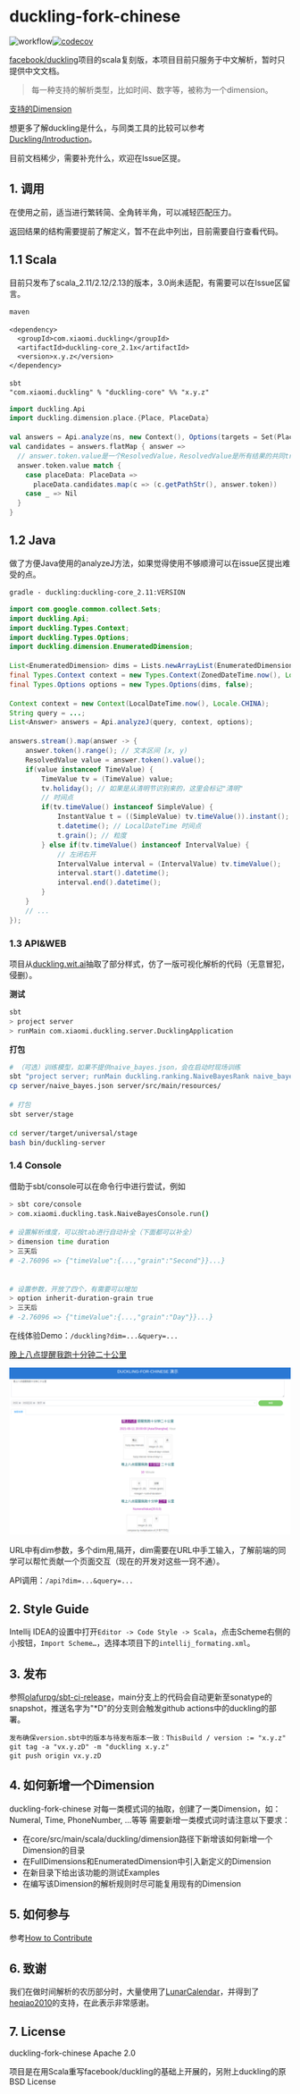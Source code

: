 # duckling-fork-chinese
![workflow](https://github.com/XiaoMi/MiNLP/actions/workflows/duckling.yml/badge.svg)[![codecov](https://codecov.io/gh/du00cs/MiNLP/branch/main/graph/badge.svg?token=5CFWSYJHG7)](https://codecov.io/gh/du00cs/MiNLP)

[facebook/duckling](https://github.com/facebook/duckling)项目的scala复刻版，本项目目前只服务于中文解析，暂时只提供中文文档。

> 每一种支持的解析类型，比如时间、数字等，被称为一个dimension。

[支持的Dimension](./doc/支持的Dimension.md)

想更多了解duckling是什么，与同类工具的比较可以参考[Duckling/Introduction](https://duckling.wit.ai/#introduction)。

目前文档稀少，需要补充什么，欢迎在Issue区提。

## 1. 调用

在使用之前，适当进行繁转简、全角转半角，可以减轻匹配压力。

返回结果的结构需要提前了解定义，暂不在此中列出，目前需要自行查看代码。

## 1.1 Scala

目前只发布了scala_2.11/2.12/2.13的版本，3.0尚未适配，有需要可以在Issue区留言。
```
maven

<dependency>
  <groupId>com.xiaomi.duckling</groupId>
  <artifactId>duckling-core_2.1x</artifactId>
  <version>x.y.z</version>
</dependency>

sbt
"com.xiaomi.duckling" % "duckling-core" %% "x.y.z"
```


```scala
import duckling.Api
import duckling.dimension.place.{Place, PlaceData}

val answers = Api.analyze(ns, new Context(), Options(targets = Set(Place)))
val candidates = answers.flatMap { answer =>
  // answer.token.value是一个ResolvedValue，ResolvedValue是所有结果的共同trait，需要强转/匹配至实现
  answer.token.value match {
    case placeData: PlaceData =>
      placeData.candidates.map(c => (c.getPathStr(), answer.token))
    case _ => Nil
  }
}
```

## 1.2 Java

做了方便Java使用的analyzeJ方法，如果觉得使用不够顺滑可以在issue区提出难受的点。

```
gradle - duckling:duckling-core_2.11:VERSION
```

```java
import com.google.common.collect.Sets;
import duckling.Api;
import duckling.Types.Context;
import duckling.Types.Options;
import duckling.dimension.EnumeratedDimension;

List<EnumeratedDimension> dims = Lists.newArrayList(EnumeratedDimension.Time, EnumeratedDimension.Duration);
final Types.Context context = new Types.Context(ZonedDateTime.now(), Locale.CHINA);
final Types.Options options = new Types.Options(dims, false);

Context context = new Context(LocalDateTime.now(), Locale.CHINA);
String query = ...;
List<Answer> answers = Api.analyzeJ(query, context, options);

answers.stream().map(answer -> {
    answer.token().range(); // 文本区间 [x, y)
    ResolvedValue value = answer.token().value();
    if(value instanceof TimeValue) {
        TimeValue tv = (TimeValue) value;
        tv.holiday(); // 如果是从清明节识别来的，这里会标记"清明"
        // 时间点
        if(tv.timeValue() instanceof SimpleValue) {
            InstantValue t = ((SimpleValue) tv.timeValue()).instant();
            t.datetime(); // LocalDateTime 时间点
            t.grain(); // 粒度
        } else if(tv.timeValue() instanceof IntervalValue) {
            // 左闭右开
            IntervalValue interval = (IntervalValue) tv.timeValue();
            interval.start().datetime();
            interval.end().datetime();
        }
    }
    // ...
});
```

### 1.3 API&WEB

项目从[duckling.wit.ai](https://duckling.wit.ai/)抽取了部分样式，仿了一版可视化解析的代码（无意冒犯，侵删）。

**测试**

```bash
sbt
> project server
> runMain com.xiaomi.duckling.server.DucklingApplication
```

**打包**

```bash
# （可选）训练模型，如果不提供naive_bayes.json，会在启动时现场训练
sbt "project server; runMain duckling.ranking.NaiveBayesRank naive_bayes.json"
cp server/naive_bayes.json server/src/main/resources/

# 打包
sbt server/stage

cd server/target/universal/stage
bash bin/duckling-server
```

### 1.4 Console

借助于sbt/console可以在命令行中进行尝试，例如
```bash
> sbt core/console
> com.xiaomi.duckling.task.NaiveBayesConsole.run()

# 设置解析维度，可以按tab进行自动补全（下面都可以补全）
> dimension time duration
> 三天后
# -2.76096 => {"timeValue":{...,"grain":"Second"}}...}


# 设置参数，开放了四个，有需要可以增加
> option inherit-duration-grain true
> 三天后
# -2.76096 => {"timeValue":{...,"grain":"Day"}}...}
```


在线体验Demo：`/duckling?dim=...&query=...`

[晚上八点提醒我跑十分钟二十公里](https://duckling-preview.ai.xiaomi.com/)

![示例Query](./doc/web_query.png)


URL中有dim参数，多个dim用,隔开，dim需要在URL中手工输入，了解前端的同学可以帮忙贡献一个页面交互（现在的开发对这些一窍不通）。

API调用：`/api?dim=...&query=...` 

## 2. Style Guide

Intellij IDEA的设置中打开`Editor -> Code Style -> Scala`，点击Scheme右侧的小按钮，`Import Scheme…`，选择本项目下的`intellij_formating.xml`。

## 3. 发布

参照[olafurpg/sbt-ci-release](https://github.com/olafurpg/sbt-ci-release)，main分支上的代码会自动更新至sonatype的snapshot，推送名字为"*D"的分支则会触发github actions中的duckling的部署。

```
发布确保version.sbt中的版本与待发布版本一致：ThisBuild / version := "x.y.z"
git tag -a "vx.y.zD" -m "duckling x.y.z"
git push origin vx.y.zD
```

## 4. 如何新增一个Dimension

duckling-fork-chinese 对每一类模式词的抽取，创建了一类Dimension，如：Numeral, Time, PhoneNumber, ...等等
需要新增一类模式词时请注意以下要求：

- 在core/src/main/scala/duckling/dimension路径下新增该如何新增一个Dimension的目录
- 在FullDimensions和EnumeratedDimension中引入新定义的Dimension
- 在新目录下给出该功能的测试Examples
- 在编写该Dimension的解析规则时尽可能复用现有的Dimension

## 5. 如何参与

参考[How to Contribute](./doc/CONTRIBUTING.md)

## 6. 致谢

我们在做时间解析的农历部分时，大量使用了[LunarCalendar](https://github.com/heqiao2010/LunarCalendar)，并得到了[heqiao2010](https://github.com/heqiao2010)的支持，在此表示非常感谢。


## 7. License

duckling-fork-chinese Apache 2.0

项目是在用Scala重写facebook/duckling的基础上开展的，另附上duckling的原BSD License
